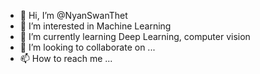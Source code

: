 - 👋 Hi, I’m @NyanSwanThet
- 👀 I’m interested in Machine Learning
- 🌱 I’m currently learning Deep Learning, computer vision
- 💞️ I’m looking to collaborate on ...
- 📫 How to reach me ...

<!---
NyanSwanThet/NyanSwanThet is a ✨ special ✨ repository because its `README.md` (this file) appears on your GitHub profile.
You can click the Preview link to take a look at your changes.
--->
